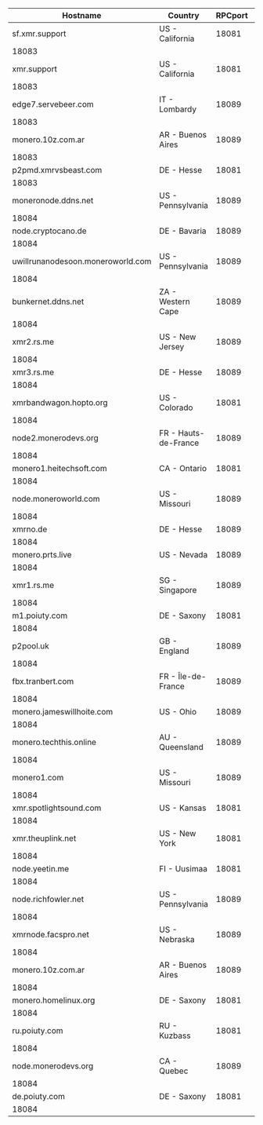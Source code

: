 Hostname | Country | RPCport | P2Pport
--- | --- | --- | ---
sf.xmr.support | US - California | 18081
 | 18083
xmr.support | US - California | 18081
 | 18083
edge7.servebeer.com | IT - Lombardy | 18089
 | 18083
monero.10z.com.ar | AR - Buenos Aires | 18089
 | 18083
p2pmd.xmrvsbeast.com | DE - Hesse | 18081
 | 18083
moneronode.ddns.net | US - Pennsylvania | 18089
 | 18084
node.cryptocano.de | DE - Bavaria | 18089
 | 18084
uwillrunanodesoon.moneroworld.com | US - Pennsylvania | 18089
 | 18084
bunkernet.ddns.net | ZA - Western Cape | 18089
 | 18084
xmr2.rs.me | US - New Jersey | 18089
 | 18084
xmr3.rs.me | DE - Hesse | 18089
 | 18084
xmrbandwagon.hopto.org | US - Colorado | 18081
 | 18084
node2.monerodevs.org | FR - Hauts-de-France | 18089
 | 18084
monero1.heitechsoft.com | CA - Ontario | 18081
 | 18084
node.moneroworld.com | US - Missouri | 18089
 | 18084
xmrno.de | DE - Hesse | 18089
 | 18084
monero.prts.live | US - Nevada | 18089
 | 18084
xmr1.rs.me | SG - Singapore | 18089
 | 18084
m1.poiuty.com | DE - Saxony | 18081
 | 18084
p2pool.uk | GB - England | 18089
 | 18084
fbx.tranbert.com | FR - Île-de-France | 18089
 | 18084
monero.jameswillhoite.com | US - Ohio | 18089
 | 18084
monero.techthis.online | AU - Queensland | 18089
 | 18084
monero1.com | US - Missouri | 18089
 | 18084
xmr.spotlightsound.com | US - Kansas | 18081
 | 18084
xmr.theuplink.net | US - New York | 18081
 | 18084
node.yeetin.me | FI - Uusimaa | 18081
 | 18084
node.richfowler.net | US - Pennsylvania | 18089
 | 18084
xmrnode.facspro.net | US - Nebraska | 18089
 | 18084
monero.10z.com.ar | AR - Buenos Aires | 18089
 | 18084
monero.homelinux.org | DE - Saxony | 18081
 | 18084
ru.poiuty.com | RU - Kuzbass | 18081
 | 18084
node.monerodevs.org | CA - Quebec | 18089
 | 18084
de.poiuty.com | DE - Saxony | 18081
 | 18084
